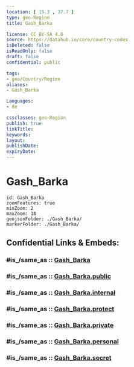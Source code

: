 ```yaml
---
location: [ 15.3 , 37.7 ] 
type: geo-Region
title: Gash_Barka

license: CC BY-SA 4.0
source: https://datahub.io/core/country-codes
isDeleted: false
isReadOnly: false
draft: false
confidential: public

tags:
- geo/Country/Region
aliases:
- Gash_Barka

Languages:
- de

cssclasses: geo-Region
publish: true
linkTitle: 
keywords: 
layout: 
publishDate: 
expiryDate: 
---
```


# Gash_Barka

```leaflet
id: Gash_Barka
zoomFeatures: true 
minZoom: 2 
maxZoom: 18
geojsonFolder: ./Gash_Barka/
markerFolder: ./Gash_Barka/
```


## Confidential Links & Embeds: 

### #is_/same_as :: [Gash_Barka](/_Standards/Earth/Continent/Africa/Africa~East/Eritrea/Regions~Eritrea/Gash_Barka.md) 

### #is_/same_as :: [Gash_Barka.public](/_public/Earth/Continent/Africa/Africa~East/Eritrea/Regions~Eritrea/Gash_Barka.public.md) 

### #is_/same_as :: [Gash_Barka.internal](/_internal/Earth/Continent/Africa/Africa~East/Eritrea/Regions~Eritrea/Gash_Barka.internal.md) 

### #is_/same_as :: [Gash_Barka.protect](/_protect/Earth/Continent/Africa/Africa~East/Eritrea/Regions~Eritrea/Gash_Barka.protect.md) 

### #is_/same_as :: [Gash_Barka.private](/_private/Earth/Continent/Africa/Africa~East/Eritrea/Regions~Eritrea/Gash_Barka.private.md) 

### #is_/same_as :: [Gash_Barka.personal](/_personal/Earth/Continent/Africa/Africa~East/Eritrea/Regions~Eritrea/Gash_Barka.personal.md) 

### #is_/same_as :: [Gash_Barka.secret](/_secret/Earth/Continent/Africa/Africa~East/Eritrea/Regions~Eritrea/Gash_Barka.secret.md)

